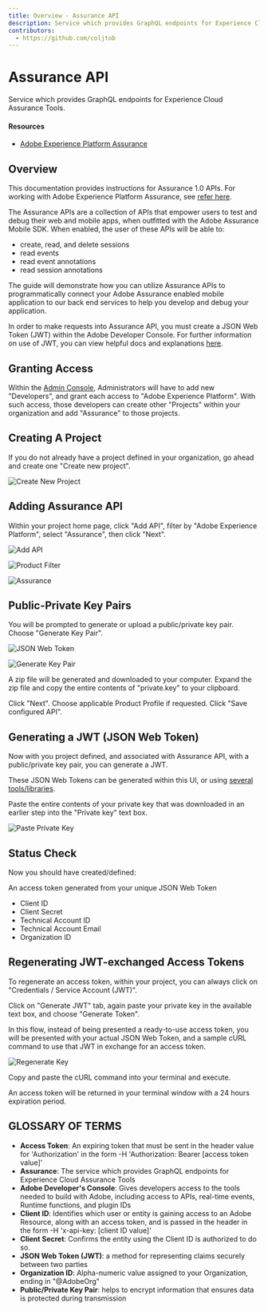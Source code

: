 ```yaml
---
title: Overview - Assurance API
description: Service which provides GraphQL endpoints for Experience Cloud Assurance Tools.
contributors:
  - https://github.com/coljtob 
---
```


<Hero slots="heading, text"/> 

# Assurance API

Service which provides GraphQL endpoints for Experience Cloud Assurance Tools.

<Resources slots="heading, links"/>

#### Resources

* [Adobe Experience Platform Assurance](https://aep-sdks.gitbook.io/docs/assurance/project-griffon)

## Overview

This documentation provides instructions for Assurance 1.0 APIs. For working with Adobe Experience Platform Assurance, see [refer here](https://aep-sdks.gitbook.io/docs/assurance/project-griffon).

The Assurance APIs are a collection of APIs that empower users to test and debug their web and mobile apps, when outfitted with the Adobe Assurance Mobile SDK. 
When enabled, the user of these APIs will be able to:

- create, read, and delete sessions
- read events
- read event annotations
- read session annotations

The guide will demonstrate how you can utilize Assurance APIs to programmatically connect your Adobe Assurance enabled mobile application to our back end services to help you develop and debug your application.

In order to make requests into Assurance API, you must create a JSON Web Token (JWT) within the Adobe Developer Console. For further information on use of JWT, you can view helpful docs and explanations [here](https://jwt.io/).

## Granting Access

Within the [Admin Console](https://adminconsole.adobe.com/), Administrators will have to add new "Developers", and grant each access to "Adobe Experience Platform". With such access, those developers can create other "Projects" within your organization and add "Assurance" to those projects.

## Creating A Project

If you do not already have a project defined in your organization, go ahead and create one "Create new project".

![Create New Project](images/create_project.png)

## Adding Assurance API

Within your project home page, click "Add API", filter by "Adobe Experience Platform", select "Assurance", then click "Next".

![Add API](images/add_api.png)

![Product Filter](images/product_filter.png)

![Assurance](images/assurance_api_plugin.png)

## Public-Private Key Pairs
You will be prompted to generate or upload a public/private key pair. Choose "Generate Key Pair".

![JSON Web Token](images/jwt_account.png)

![Generate Key Pair](images/generate_keypair.png)

A zip file will be generated and downloaded to your computer. Expand the zip file and copy the entire contents of "private.key" to your clipboard.

Click "Next".
Choose applicable Product Profile if requested.
Click "Save configured API".

## Generating a JWT (JSON Web Token)

Now with you project defined, and associated with Assurance API, with a public/private key pair, you can generate a JWT.

These JSON Web Tokens can be generated within this UI, or using [several tools/libraries](https://jwt.io/libraries).

Paste the entire contents of your private key that was downloaded in an earlier step into the "Private key" text box.

![Paste Private Key](images/paste_key.png)

## Status Check

Now you should have created/defined:

An access token generated from your unique JSON Web Token

- Client ID
- Client Secret
- Technical Account ID
- Technical Account Email
- Organization ID

## Regenerating JWT-exchanged Access Tokens

To regenerate an access token, within your project, you can always click on "Credentials / Service Account (JWT)".

Click on "Generate JWT" tab, again paste your private key in the available text box, and choose "Generate Token".

In this flow, instead of being presented a ready-to-use access token, you will be presented with your actual JSON Web Token, and a sample cURL command to use that JWT in exchange for an access token.

![Regenerate Key](images/regenerate.png)

Copy and paste the cURL command into your terminal and execute.

An access token will be returned in your terminal window with a 24 hours expiration period.


## GLOSSARY OF TERMS

- **Access Token**: An expiring token that must be sent in the header value for 'Authorization' in the form -H 'Authorization: Bearer [access token value]'
- **Assurance**: The service which provides GraphQL endpoints for Experience Cloud Assurance Tools
- **Adobe Developer's Console**: Gives developers access to the tools needed to build with Adobe, including access to APIs, real-time events, Runtime functions, and plugin IDs
- **Client ID**: Identifies which user or entity is gaining access to an Adobe Resource, along with an access token, and is passed in the header in the form -H 'x-api-key: [client ID value]'
- **Client Secret**: Confirms the entity using the Client ID is authorized to do so.
- **JSON Web Token (JWT)**: a method for representing claims securely between two parties
- **Organization ID**: Alpha-numeric value assigned to your Organization, ending in "@AdobeOrg"
- **Public/Private Key Pair**: helps to encrypt information that ensures data is protected during transmission
